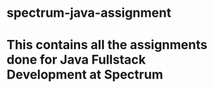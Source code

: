 # spectrum-java-assignment

# This contains all the assignments done for Java Fullstack Development at Spectrum
